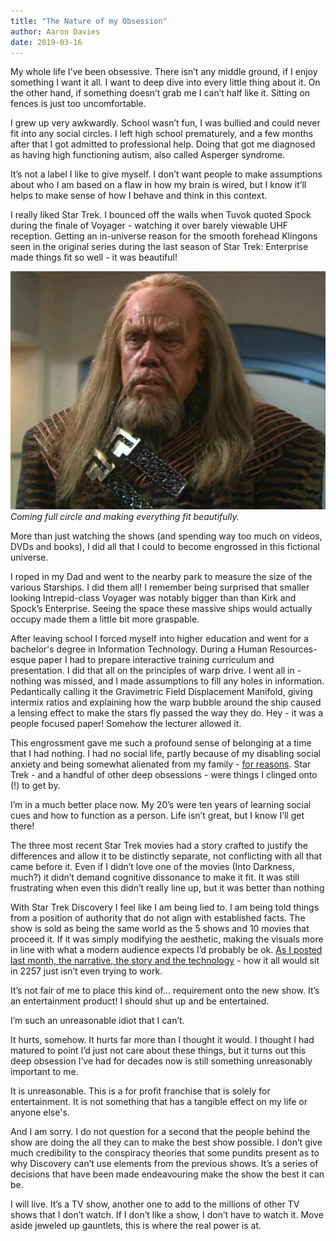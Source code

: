 ```yaml
---
title: "The Nature of my Obsession"
author: Aaron Davies
date: 2019-03-16
---
```


My whole life I’ve been obsessive. There isn’t any middle ground, if I enjoy something I want it all. I want to deep dive into every little thing about it. On the other hand, if something doesn’t grab me I can’t half like it. Sitting on fences is just too uncomfortable.

I grew up very awkwardly. School wasn’t fun, I was bullied and could never fit into any social circles. I left high school prematurely, and a few months after that I got admitted to professional help. Doing that got me diagnosed as having high functioning autism, also called Asperger syndrome.

It’s not a label I like to give myself. I don’t want people to make assumptions about who I am based on a flaw in how my brain is wired, but I know it’ll helps to make sense of how I behave and think in this context.

I really liked Star Trek. I bounced off the walls when Tuvok quoted Spock during the finale of Voyager - watching it over barely viewable UHF reception. Getting an in-universe reason for the smooth forehead Klingons seen in the original series during the last season of Star Trek: Enterprise made things fit so well - it was beautiful! 

[![Smooth.](../../media/images/blog/smoothhead.jpg)](/assets/static/src/media/images/blog/smoothhead.jpg)
_Coming full circle and making everything fit beautifully._

More than just watching the shows (and spending way too much on videos, DVDs and books), I did all that I could to become engrossed in this fictional universe.

I roped in my Dad and went to the nearby park to measure the size of the various Starships. I did them all! I remember being surprised that smaller looking Intrepid-class Voyager was notably bigger than than Kirk and Spock’s Enterprise. Seeing the space these massive ships would actually occupy made them a little bit more graspable.

After leaving school I forced myself into higher education and went for a bachelor's degree in Information Technology. During a Human Resources-esque paper I had to prepare interactive training curriculum and presentation. I did that all on the principles of warp drive. I went all in - nothing was missed, and I made assumptions to fill any holes in information. Pedantically calling it the Gravimetric Field Displacement Manifold, giving intermix ratios and explaining how the warp bubble around the ship caused a lensing effect to make the stars fly passed the way they do. Hey - it was a people focused paper! Somehow the lecturer allowed it.

This engrossment gave me such a profound sense of belonging at a time that I had nothing. I had no social life, partly because of my disabling social anxiety and being somewhat alienated from my family - [for reasons](/blog/2016/09/01/coming-out). Star Trek - and a handful of other deep obsessions - were things I clinged onto (!) to get by.

I’m in a much better place now. My 20’s were ten years of learning social cues and how to function as a person. Life isn’t great, but I know I’ll get there!

The three most recent Star Trek movies had a story crafted to justify the differences and allow it to be distinctly separate, not conflicting with all that came before it.  Even if I didn’t love one of the movies (Into Darkness, much?) it didn’t demand cognitive dissonance to make it fit. It was still frustrating when even this didn’t really line up, but it was better than nothing

With Star Trek Discovery I feel like I am being lied to. I am being told things from a position of authority that do not align with established facts. The show is sold as being the same world as the 5 shows and 10 movies that proceed it. If it was simply modifying the aesthetic, making the visuals more in line with what a modern audience expects I’d probably be ok. [As I posted last month, the narrative, the story and the technology](/blog/2019/02/27/the-trouble-with-star-trek-discovery) - how it all would sit in 2257 just isn’t even trying to work.

It’s not fair of me to place this kind of... requirement onto the new show. It’s an entertainment product! I should shut up and be entertained. 

I’m such an unreasonable idiot that I can’t. 

It hurts, somehow. It hurts far more than I thought it would. I thought I had matured to point I’d just not care about these things, but it turns out this deep obsession I’ve had for decades now is still something unreasonably important to me.

It is unreasonable. This is a for profit franchise that is solely for entertainment. It is not something that has a tangible effect on my life or anyone else's.

And I am sorry. I do not question for a second that the people behind the show are doing the all they can to make the best show possible. I don’t give much credibility to  the conspiracy theories that some pundits present as to why Discovery can’t use elements from the previous shows. It’s a series of decisions that have been made endeavouring make the show the best it can be.

I will live. It’s a TV show, another one to add to the millions of other TV shows that I don’t watch. If I don’t like a show, I don’t have to watch it. Move aside jeweled up gauntlets, this is where the real power is at.
